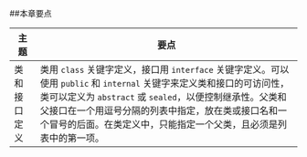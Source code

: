 ##本章要点

|主题|要点|
|-|-|
|类和接口定义|类用 `class` 关键字定义，接口用 `interface` 关键字定义。可以使用 `public` 和 `internal` 关键字来定义类和接口的可访问性，类可以定义为 `abstract` 或 `sealed`，以便控制继承性。父类和父接口在一个用逗号分隔的列表中指定，放在类或接口名和一个冒号的后面。在类定义中，只能指定一个父类，且必须是列表中的第一项。|